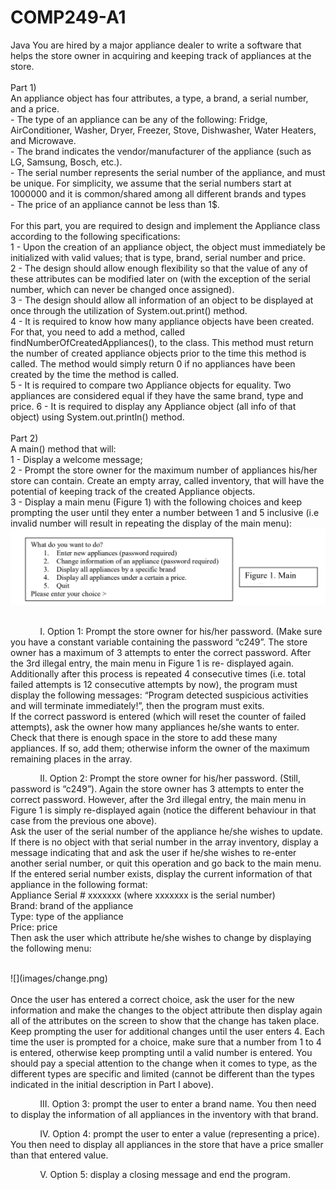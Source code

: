 # COMP249-A1
Java
You are hired by a major appliance dealer to write a software that helps the store owner in acquiring and keeping track of appliances at the store.<br><br>
Part 1)<br>
An appliance object has four attributes, a type, a brand, a serial number, and a price. <br>- The type of an appliance can be any of the following: Fridge, AirConditioner, Washer, Dryer, Freezer, Stove, Dishwasher, Water Heaters, and Microwave.
<br>- The brand indicates the vendor/manufacturer of the appliance (such as LG, Samsung, Bosch, etc.).
<br>- The serial number represents the serial number of the appliance, and must
be unique. For simplicity, we assume that the serial numbers start at 1000000 and it is
common/shared among all different brands and types
<br>- The price of an appliance cannot be less than 1$.<br><br>
For this part, you are required to design and implement the Appliance class according to the following specifications:<br>
1 - Upon the creation of an appliance object, the object must immediately be initialized with valid values; that is type, brand, serial number and price.<br>
2 - The design should allow enough flexibility so that the value of any of these attributes can be modified later on (with the exception of the serial number, which can never be changed once assigned).<br>
3 - The design should allow all information of an object to be displayed at once through the utilization of System.out.print() method.<br>
4 - It is required to know how many appliance objects have been created. For that, you need to add a method, called findNumberOfCreatedAppliances(), to the class. This method
must return the number of created appliance objects prior to the time this method is
called. The method would simply return 0 if no appliances have been created by the time
the method is called.<br>
5 - It is required to compare two Appliance objects for equality. Two appliances are
considered equal if they have the same brand, type and price.
6 - It is required to display any Appliance object (all info of that object) using
System.out.println() method.<br><br>
Part 2)<br>
A main() method that will:<br>
1 - Display a welcome message;<br>
2 - Prompt the store owner for the maximum number of appliances his/her
store can contain. Create an empty array, called inventory, that will have the potential of keeping track of the created Appliance objects.<br>
3 - Display a main menu (Figure 1) with the following choices and keep prompting the user
until they enter a number between 1 and 5 inclusive (i.e invalid number will result in
repeating the display of the main menu):<br>
![](images/main-menu.png)<br><br>
<p>&nbsp; &nbsp; &nbsp; &nbsp; &nbsp; &nbsp; I. Option 1: Prompt the store owner for his/her password. (Make sure you have a constant variable containing the password “c249”. The store owner has a maximum of 3 attempts to enter the correct password. After the 3rd illegal entry, the main menu in Figure 1 is re-
displayed again. Additionally after this process is repeated 4 consecutive times (i.e. total failed attempts is 12 consecutive attempts by now), the program must display the
following messages: “Program detected suspicious activities and will terminate
immediately!”, then the program must exits.<br>
If the correct password is entered (which will reset the counter of failed attempts), ask the owner how many appliances he/she wants to enter. Check that there is enough space in
the store to add these many appliances. If so, add them; otherwise
inform the owner of the maximum remaining places in the array.<br></p>
<p>&nbsp; &nbsp; &nbsp; &nbsp; &nbsp; &nbsp; II. Option 2: Prompt the store owner for his/her password. (Still, password is “c249”). Again the store owner has 3 attempts to enter the correct password. However, after the 3rd illegal entry, the main menu in Figure 1 is simply re-displayed again (notice the different behaviour in that case from the previous one above).<br>
Ask the user of the serial number of the appliance he/she wishes to update. If there
is no object with that serial number in the array inventory, display a message
indicating that and ask the user if he/she wishes to re-enter another serial number,
or quit this operation and go back to the main menu. If the entered serial number
exists, display the current information of that appliance in the following format:<br>
Appliance Serial # xxxxxxx (where xxxxxxx is the serial number)<br>
Brand: brand of the appliance<br>
Type: type of the appliance<br>
Price: price<br>
Then ask the user which attribute he/she wishes to change by displaying the
following menu:</p><br>
![](images/change.png)<br><br>
Once the user has entered a correct choice, ask the user for the new information and make the changes to the object attribute then display again all of the attributes on the screen to show that the change has taken place. Keep prompting the user for additional changes until the user enters 4. Each time the user is prompted for a choice, make sure that a number from 1 to 4 is entered, otherwise keep prompting until a valid number is entered. You should pay a special attention to the change when it comes to type, as the different types are specific and limited (cannot be different than the types indicated in the initial description in Part I above).<br>
<p>&nbsp; &nbsp; &nbsp; &nbsp; &nbsp; &nbsp; III. Option 3: prompt the user to enter a brand name. You then need to display the information of all appliances in the inventory with that brand.</p>
<p>&nbsp; &nbsp; &nbsp; &nbsp; &nbsp; &nbsp; IV. Option 4: prompt the user to enter a value (representing a price). You then need to display all appliances in the store that have a price smaller than that entered value.</p>
<p>&nbsp; &nbsp; &nbsp; &nbsp; &nbsp; &nbsp; V. Option 5: display a closing message and end the program.</p>
